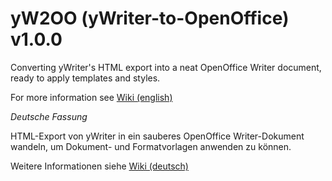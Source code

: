 # yW2OO (yWriter-to-OpenOffice) v1.0.0

Converting yWriter's HTML export into a neat OpenOffice Writer document, ready to apply templates and styles.

For more information see [Wiki (english)](https://github.com/peter88213/yW2OO/wiki)

_Deutsche Fassung_

HTML-Export von yWriter in ein sauberes OpenOffice Writer-Dokument wandeln, um Dokument- und Formatvorlagen anwenden zu können.

Weitere Informationen siehe [Wiki (deutsch)](https://github.com/peter88213/yW2OO/wiki/Deutsch)

